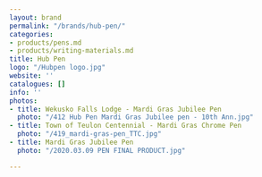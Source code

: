 ```yaml
---
layout: brand
permalink: "/brands/hub-pen/"
categories:
- products/pens.md
- products/writing-materials.md
title: Hub Pen
logo: "/Hubpen logo.jpg"
website: ''
catalogues: []
info: ''
photos:
- title: Wekusko Falls Lodge - Mardi Gras Jubilee Pen
  photo: "/412 Hub Pen Mardi Gras Jubilee pen - 10th Ann.jpg"
- title: Town of Teulon Centennial - Mardi Gras Chrome Pen
  photo: "/419_mardi-gras-pen_TTC.jpg"
- title: Mardi Gras Jubilee Pen
  photo: "/2020.03.09 PEN FINAL PRODUCT.jpg"

---
```

